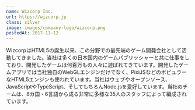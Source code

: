 ```yaml
---
name: Wizcorp Inc.
url: https://wizcorp.jp
class: silver
image: images/company-logo/wizcorp.png
postedAt: 2017-11-12
---
```


WizcorpはHTML5の誕生以来、この分野での最先端のゲーム開発会社として活動してきました。当社は多くの日本国内のゲームパブリッシャーと共に仕事をしており、開発したゲームは何百万もの人々に遊ばれてきています。開発したゲームアプリでは当社独自のWebGLエンジンだけでなく、PixiJSなどのポピュラーなHTML5エンジンも使われています。当社はウェブやオープンソース、JavaScriptやTypeScript、そしてもちろんNode.jsを愛好しています。当社のチームは、8カ国・6言語から成る非常に多様な35人のスタッフによって編成されています。
